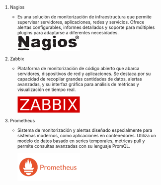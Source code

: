 1. Nagios
    * Es una solución de monitorización de infraestructura que permite supervisar servidores, aplicaciones, redes y servicios. Ofrece alertas configurables, informes detallados y soporte para múltiples plugins para adaptarse a diferentes necesidades.
       <img src="img/nagios.png" width="200">


2. Zabbix
    * Plataforma de monitorización de código abierto que abarca servidores, dispositivos de red y aplicaciones. Se destaca por su capacidad de recopilar grandes cantidades de datos, alertas avanzadas, y su interfaz gráfica para análisis de métricas y visualización en tiempo real.

        <img src="img/zabbix.png" width="200">
3. Prometheus
    * Sistema de monitorización y alertas diseñado especialmente para sistemas modernos, como aplicaciones en contenedores. Utiliza un modelo de datos basado en series temporales, métricas pull y permite consultas avanzadas con su lenguaje PromQL.

        <img src="img/prometheus.png" width="200">
